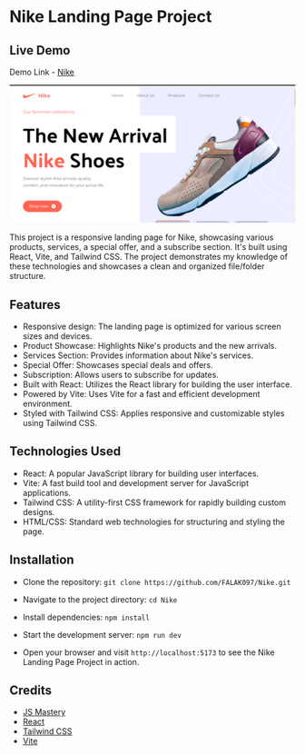 # Nike Landing Page Project

## Live Demo

Demo Link - [Nike](https://nike-falak097.vercel.app/)

![Nike](https://github.com/FALAK097/Nike/raw/main/Nike.PNG)

This project is a responsive landing page for Nike, showcasing various products, services, a special offer, and a subscribe section. It's built using React, Vite, and Tailwind CSS. The project demonstrates my knowledge of these technologies and showcases a clean and organized file/folder structure.

## Features

- Responsive design: The landing page is optimized for various screen sizes and devices.
- Product Showcase: Highlights Nike's products and the new arrivals.
- Services Section: Provides information about Nike's services.
- Special Offer: Showcases special deals and offers.
- Subscription: Allows users to subscribe for updates.
- Built with React: Utilizes the React library for building the user interface.
- Powered by Vite: Uses Vite for a fast and efficient development environment.
- Styled with Tailwind CSS: Applies responsive and customizable styles using Tailwind CSS.

## Technologies Used

- React: A popular JavaScript library for building user interfaces.
- Vite: A fast build tool and development server for JavaScript applications.
- Tailwind CSS: A utility-first CSS framework for rapidly building custom designs.
- HTML/CSS: Standard web technologies for structuring and styling the page.

## Installation

- Clone the repository:
  `git clone https://github.com/FALAK097/Nike.git`

- Navigate to the project directory:
  `cd Nike`

- Install dependencies:
  `npm install`

- Start the development server:
  `npm run dev`

- Open your browser and visit `http://localhost:5173` to see the Nike Landing Page Project in action.

## Credits

- [JS Mastery](https://github.com/adrianhajdin)
- [React](https://reactjs.org)
- [Tailwind CSS](https://tailwindcss.com/)
- [Vite](https://vitejs.dev/)
